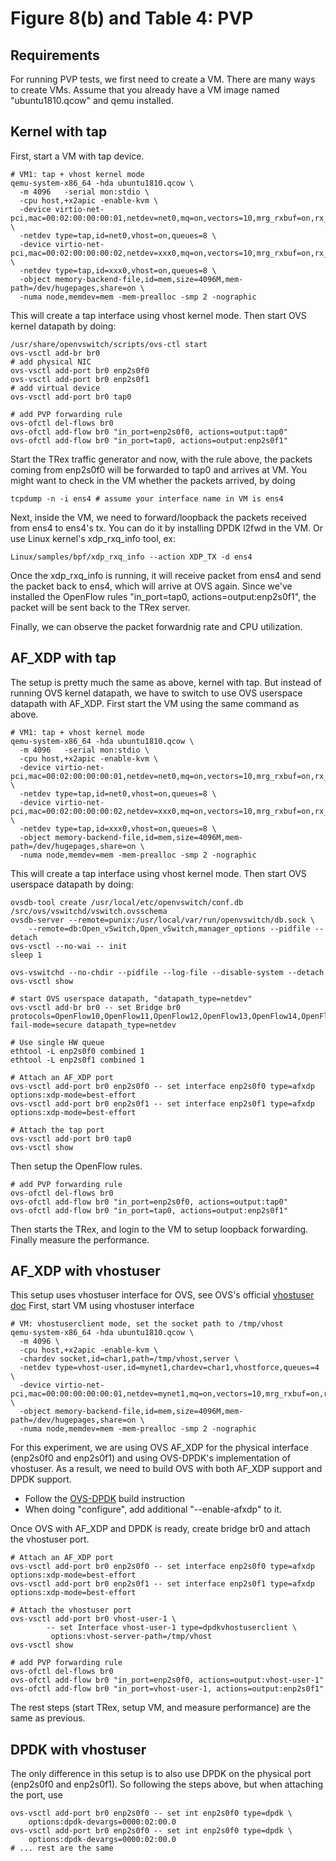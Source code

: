 # Figure 8(b) and Table 4: PVP

## Requirements
For running PVP tests, we first need to create a VM. There are many ways to
create VMs. Assume that you already have a VM image named
"ubuntu1810.qcow" and qemu installed.


## Kernel with tap
First, start a VM with tap device.
```shell
# VM1: tap + vhost kernel mode
qemu-system-x86_64 -hda ubuntu1810.qcow \
  -m 4096   -serial mon:stdio \
  -cpu host,+x2apic -enable-kvm \
  -device virtio-net-pci,mac=00:02:00:00:00:01,netdev=net0,mq=on,vectors=10,mrg_rxbuf=on,rx_queue_size=1024 \
  -netdev type=tap,id=net0,vhost=on,queues=8 \
  -device virtio-net-pci,mac=00:02:00:00:00:02,netdev=xxx0,mq=on,vectors=10,mrg_rxbuf=on,rx_queue_size=1024 \
  -netdev type=tap,id=xxx0,vhost=on,queues=8 \
  -object memory-backend-file,id=mem,size=4096M,mem-path=/dev/hugepages,share=on \
  -numa node,memdev=mem -mem-prealloc -smp 2 -nographic
```
This will create a tap interface using vhost kernel mode.
Then start OVS kernel datapath by doing:
```shell
/usr/share/openvswitch/scripts/ovs-ctl start
ovs-vsctl add-br br0
# add physical NIC
ovs-vsctl add-port br0 enp2s0f0
ovs-vsctl add-port br0 enp2s0f1
# add virtual device
ovs-vsctl add-port br0 tap0

# add PVP forwarding rule
ovs-ofctl del-flows br0
ovs-ofctl add-flow br0 "in_port=enp2s0f0, actions=output:tap0"
ovs-ofctl add-flow br0 "in_port=tap0, actions=output:enp2s0f1"
```
Start the TRex traffic generator and now, with the rule above, the packets
coming from enp2s0f0 will be forwarded to tap0 and arrives at VM.
You might want to check in the VM whether the packets arrived, by doing
```shell
tcpdump -n -i ens4 # assume your interface name in VM is ens4
```
Next, inside the VM, we need to forward/loopback the packets received from
ens4 to ens4's tx. You can do it by installing DPDK l2fwd in the VM.
Or use Linux kernel's xdp_rxq_info tool, ex:
```shell
Linux/samples/bpf/xdp_rxq_info --action XDP_TX -d ens4
```
Once the xdp_rxq_info is running, it will receive packet from ens4 and
send the packet back to ens4, which will arrive at OVS again.
Since we've installed the OpenFlow rules "in_port=tap0, actions=output:enp2s0f1",
the packet will be sent back to the TRex server.

Finally, we can observe the packet forwardnig rate and CPU utilization.

## AF_XDP with tap
The setup is pretty much the same as above, kernel with tap. But instead of
running OVS kernel datapath, we have to switch to use OVS userspace datapath
with AF_XDP. First start the VM using the same command as above.
```shell
# VM1: tap + vhost kernel mode
qemu-system-x86_64 -hda ubuntu1810.qcow \
  -m 4096   -serial mon:stdio \
  -cpu host,+x2apic -enable-kvm \
  -device virtio-net-pci,mac=00:02:00:00:00:01,netdev=net0,mq=on,vectors=10,mrg_rxbuf=on,rx_queue_size=1024 \
  -netdev type=tap,id=net0,vhost=on,queues=8 \
  -device virtio-net-pci,mac=00:02:00:00:00:02,netdev=xxx0,mq=on,vectors=10,mrg_rxbuf=on,rx_queue_size=1024 \
  -netdev type=tap,id=xxx0,vhost=on,queues=8 \
  -object memory-backend-file,id=mem,size=4096M,mem-path=/dev/hugepages,share=on \
  -numa node,memdev=mem -mem-prealloc -smp 2 -nographic
```

This will create a tap interface using vhost kernel mode.
Then start OVS userspace datapath by doing:
```shell
ovsdb-tool create /usr/local/etc/openvswitch/conf.db /src/ovs/vswitchd/vswitch.ovsschema
ovsdb-server --remote=punix:/usr/local/var/run/openvswitch/db.sock \
    --remote=db:Open_vSwitch,Open_vSwitch,manager_options --pidfile --detach
ovs-vsctl --no-wai -- init
sleep 1

ovs-vswitchd --no-chdir --pidfile --log-file --disable-system --detach
ovs-vsctl show

# start OVS userspace datapath, "datapath_type=netdev"
ovs-vsctl add-br br0 -- set Bridge br0 protocols=OpenFlow10,OpenFlow11,OpenFlow12,OpenFlow13,OpenFlow14,OpenFlow15 fail-mode=secure datapath_type=netdev

# Use single HW queue
ethtool -L enp2s0f0 combined 1
ethtool -L enp2s0f1 combined 1

# Attach an AF_XDP port
ovs-vsctl add-port br0 enp2s0f0 -- set interface enp2s0f0 type=afxdp options:xdp-mode=best-effort
ovs-vsctl add-port br0 enp2s0f1 -- set interface enp2s0f1 type=afxdp options:xdp-mode=best-effort

# Attach the tap port
ovs-vsctl add-port br0 tap0
ovs-vsctl show
```

Then setup the OpenFlow rules.
```shell
# add PVP forwarding rule
ovs-ofctl del-flows br0
ovs-ofctl add-flow br0 "in_port=enp2s0f0, actions=output:tap0"
ovs-ofctl add-flow br0 "in_port=tap0, actions=output:enp2s0f1"
```
Then starts the TRex, and login to the VM to setup loopback forwarding.
Finally measure the performance.


## AF_XDP with vhostuser
This setup uses vhostuser interface for OVS, see OVS's official
[vhostuser doc](https://docs.openvswitch.org/en/latest/topics/dpdk/vhost-user/)
First, start VM using vhostuser interface
```shell
# VM: vhostuserclient mode, set the socket path to /tmp/vhost
qemu-system-x86_64 -hda ubuntu1810.qcow \
  -m 4096 \
  -cpu host,+x2apic -enable-kvm \
  -chardev socket,id=char1,path=/tmp/vhost,server \
  -netdev type=vhost-user,id=mynet1,chardev=char1,vhostforce,queues=4  \
  -device virtio-net-pci,mac=00:00:00:00:00:01,netdev=mynet1,mq=on,vectors=10,mrg_rxbuf=on,rx_queue_size=1024 \
  -object memory-backend-file,id=mem,size=4096M,mem-path=/dev/hugepages,share=on \
  -numa node,memdev=mem -mem-prealloc -smp 2 -nographic
```
For this experiment, we are using OVS AF_XDP for the physical interface (enp2s0f0 and enp2s0f1)
and using OVS-DPDK's implementation of vhostuser. As a result, we need to build OVS with
both AF_XDP support and DPDK support.
* Follow the [OVS-DPDK](https://docs.openvswitch.org/en/latest/intro/install/dpdk/) build instruction
* When doing "configure", add additional "--enable-afxdp" to it.

Once OVS with AF_XDP and DPDK is ready, create bridge br0 and attach the vhostuser port.
```shell
# Attach an AF_XDP port
ovs-vsctl add-port br0 enp2s0f0 -- set interface enp2s0f0 type=afxdp options:xdp-mode=best-effort
ovs-vsctl add-port br0 enp2s0f1 -- set interface enp2s0f1 type=afxdp options:xdp-mode=best-effort

# Attach the vhostuser port
ovs-vsctl add-port br0 vhost-user-1 \
        -- set Interface vhost-user-1 type=dpdkvhostuserclient \
         options:vhost-server-path=/tmp/vhost
ovs-vsctl show

# add PVP forwarding rule
ovs-ofctl del-flows br0
ovs-ofctl add-flow br0 "in_port=enp2s0f0, actions=output:vhost-user-1"
ovs-ofctl add-flow br0 "in_port=vhost-user-1, actions=output:enp2s0f1"
```
The rest steps (start TRex, setup VM, and measure performance) are the same as previous. 


## DPDK with vhostuser
The only difference in this setup is to also use DPDK on the physical port
(enp2s0f0 and enp2s0f1). So following the steps above, but when attaching
the port, use
```shell
ovs-vsctl add-port br0 enp2s0f0 -- set int enp2s0f0 type=dpdk \
    options:dpdk-devargs=0000:02:00.0
ovs-vsctl add-port br0 enp2s0f0 -- set int enp2s0f0 type=dpdk \
    options:dpdk-devargs=0000:02:00.0
# ... rest are the same
```
